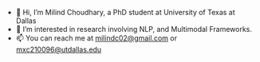 - 👋 Hi, I’m Milind Choudhary, a PhD student at University of Texas at Dallas
- 👀 I’m interested in research involving NLP, and Multimodal Frameworks. 
- 📫 You can reach me at milindc02@gmail.com or mxc210096@utdallas.edu

<!---
Milind21/Milind21 is a ✨ special ✨ repository because its `README.md` (this file) appears on your GitHub profile.
You can click the Preview link to take a look at your changes.
--->
